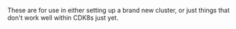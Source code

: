 These are for use in either setting up a brand new cluster, or just things that don't work well within CDK8s just yet.
